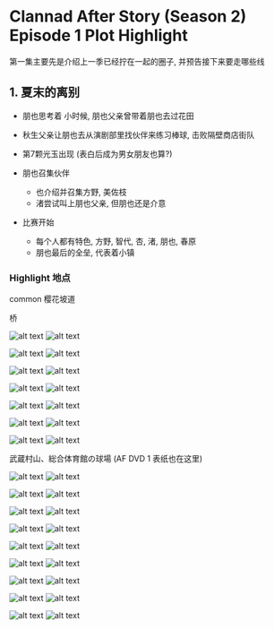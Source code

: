 # Clannad After Story (Season 2) Episode 1 Plot Highlight

第一集主要先是介绍上一季已经拧在一起的圈子,
并预告接下来要走哪些线

## 1. 夏末的离别

- 朋也思考着 小时候, 朋也父亲曾带着朋也去过花田

- 秋生父亲让朋也去从演剧部里找伙伴来练习棒球, 击败隔壁商店街队

- 第7颗光玉出现 (表白后成为男女朋友也算?)

- 朋也召集伙伴
  - 也介绍并召集方野, 美佐枝
  - 渚尝试叫上朋也父亲, 但朋也还是介意
- 比赛开始
  - 每个人都有特色, 方野, 智代, 杏, 渚, 朋也, 春原
  - 朋也最后的全垒, 代表着小镇

### Highlight 地点

common 樱花坡道

桥

![alt text](img/cal-af-1-23s.jpg)
![alt text](img/cla-af-1-088.jpg)

![alt text](img/cal-af-1-28s.jpg)
![alt text](img/cla-af-1-089.jpg)

![alt text](img/cal-af-1-27s.jpg)
![alt text](img/cla-af-1-090.jpg)

![alt text](img/cal-af-1-26s.jpg)
![alt text](img/cla-af-1-091.jpg)

![alt text](img/cal-af-1-25s.jpg)
![alt text](img/cla-af-1-093.jpg)

![alt text](img/cal-af-1-24s.jpg)
![alt text](img/cla-af-1-094.jpg)

![alt text](img/cal-af-1-34s.jpg)
![alt text](img/cla-af-1-097.jpg)

武蔵村山、総合体育館の球場 (AF DVD 1 表纸也在这里)

![alt text](img/cal-af-1-32s.jpg)
![alt text](img/cla-af-1-098.jpg)

![alt text](img/cal-af-1-38s.jpg)
![alt text](img/cla-af-1-100.jpg)

![alt text](img/cal-af-1-40s.jpg)
![alt text](img/cla-af-1-118.jpg)

![alt text](img/cal-af-1-42s.jpg)
![alt text](img/cla-af-1-129.jpg)

![alt text](img/cal-af-1-18s.jpg)
![alt text](img/cla-af-1-271.jpg)

![alt text](img/cal-af-1-17s.jpg)
![alt text](img/cla-af-1-294.jpg)

![alt text](img/cal-af-1-35s.jpg)
![alt text](img/cla-af-1-308.jpg)

![alt text](img/cal-af-1-36s.jpg)
![alt text](img/cla-af-1-312.jpg)

![alt text](img/cal-af-1-43s.jpg)
![alt text](img/cla-af-1-334.jpg)


